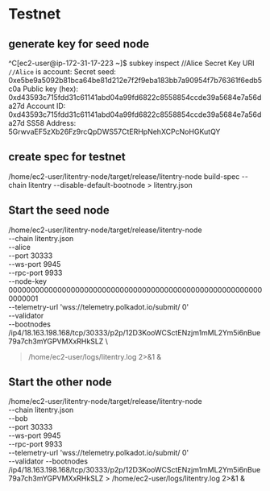 # Testnet

## generate key for seed node
^C[ec2-user@ip-172-31-17-223 ~]$ subkey inspect //Alice
Secret Key URI `//Alice` is account:
  Secret seed:      0xe5be9a5092b81bca64be81d212e7f2f9eba183bb7a90954f7b76361f6edb5c0a
  Public key (hex): 0xd43593c715fdd31c61141abd04a99fd6822c8558854ccde39a5684e7a56da27d
  Account ID:       0xd43593c715fdd31c61141abd04a99fd6822c8558854ccde39a5684e7a56da27d
  SS58 Address:     5GrwvaEF5zXb26Fz9rcQpDWS57CtERHpNehXCPcNoHGKutQY


## create spec for testnet
/home/ec2-user/litentry-node/target/release/litentry-node build-spec --chain litentry --disable-default-bootnode > litentry.json

## Start the seed node
/home/ec2-user/litentry-node/target/release/litentry-node \
  --chain litentry.json \
  --alice \
  --port 30333 \
  --ws-port 9945 \
  --rpc-port 9933 \
  --node-key 0000000000000000000000000000000000000000000000000000000000000001 \
  --telemetry-url 'wss://telemetry.polkadot.io/submit/ 0' \
  --validator \
   --bootnodes /ip4/18.163.198.168/tcp/30333/p2p/12D3KooWCSctENzjm1mML2Ym5i6nBue79a7ch3mYGPVMXxRHkSLZ \
  > /home/ec2-user/logs/litentry.log 2>&1 &

## Start the other node 
/home/ec2-user/litentry-node/target/release/litentry-node \
  --chain litentry.json \
  --bob \
  --port 30333 \
  --ws-port 9945 \
  --rpc-port 9933 \
  --telemetry-url 'wss://telemetry.polkadot.io/submit/ 0' \
  --validator 
  --bootnodes /ip4/18.163.198.168/tcp/30333/p2p/12D3KooWCSctENzjm1mML2Ym5i6nBue79a7ch3mYGPVMXxRHkSLZ > /home/ec2-user/logs/litentry.log 2>&1 &


